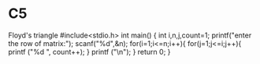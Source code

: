 # C5
Floyd's triangle 
#include<stdio.h>
int main()
{
 int i,n,j,count=1;
 printf("enter the row of matrix:");
 scanf("%d",&n);
 for(i=1;i<=n;i++){
 for(j=1;j<=i;j++){
 printf ("%d ", count++);
 }
 printf ("\n");
 }
 return 0;
 }
